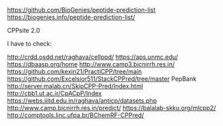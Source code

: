 https://github.com/BioGenies/peptide-prediction-list
https://biogenies.info/peptide-prediction-list/

CPPsite 2.0

I have to check:

http://crdd.osdd.net/raghava/cellppd/
https://aps.unmc.edu/
https://dbaasp.org/home
http://www.camp3.bicnirrh.res.in/
https://github.com/kexin21/PractiCPP/tree/main
https://github.com/Excelsior511/StackCPPred/tree/master
PepBank
http://server.malab.cn/SkipCPP-Pred/Index.html
http://cbb1.ut.ac.ir/CpACpP/Index
https://webs.iiitd.edu.in/raghava/anticp/datasets.php
http://www.camp.bicnirrh.res.in/predict/
https://balalab-skku.org/mlcpp2/
http://comptools.linc.ufpa.br/BChemRF-CPPred/
